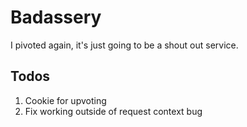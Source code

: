 Badassery
========

I pivoted again, it's just going to be a shout out service.

Todos
-----
1. Cookie for upvoting
2. Fix working outside of request context bug
